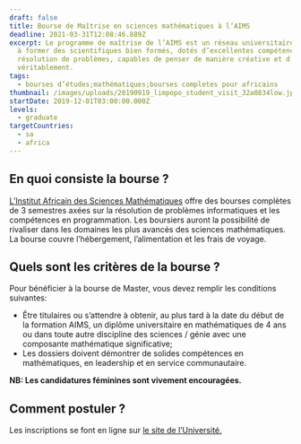 ```yaml
---
draft: false
title: Bourse de Maîtrise en sciences mathématiques à l’AIMS
deadline: 2021-03-31T12:08:46.889Z
excerpt: Le programme de maîtrise de l’AIMS est un réseau universitaire qui vise
  à former des scientifiques bien formés, dotés d’excellentes compétences en
  résolution de problèmes, capables de penser de manière créative et d’innover
  véritablement.
tags:
  - bourses d’études;mathématiques;bourses completes pour africains
thumbnail: /images/uploads/20190919_limpopo_student_visit_32a0834low.jpg
startDate: 2019-12-01T03:00:00.000Z
levels:
  - graduate
targetCountries:
  - sa
  - africa
---
```

## En quoi consiste la bourse ?

<a href="https://www.nexteinstein.org/" target="_blank" rel="noopener noreferrer">L’Institut Africain des Sciences Mathématiques</a> offre des bourses complètes de 3 semestres axées sur la résolution de problèmes informatiques et les compétences en programmation. Les boursiers auront la possibilité de rivaliser dans les domaines les plus avancés des sciences mathématiques. La bourse couvre l’hébergement, l’alimentation et les frais de voyage.

## Quels sont les critères de la bourse ?

Pour bénéficier à la bourse de Master, vous devez remplir les conditions suivantes:

* Être titulaires ou s’attendre à obtenir, au plus tard à la date du début de la formation AIMS, un diplôme universitaire en mathématiques de 4 ans ou dans toute autre discipline des sciences / génie avec une composante mathématique significative;
* Les dossiers doivent démontrer de solides compétences en mathématiques, en leadership et en service communautaire.

**NB: Les candidatures féminines sont vivement encouragées.** 

## Comment postuler ?

Les inscriptions se font en ligne sur <a href="https://applications.nexteinstein.org/appl-prev.php?appltype=MasterIntake" rel="noopener noreferrer"> le site de l’Université.</a>
